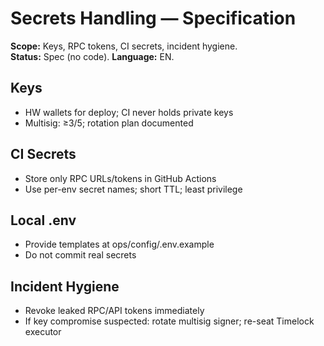 # Secrets Handling — Specification
**Scope:** Keys, RPC tokens, CI secrets, incident hygiene.  
**Status:** Spec (no code). **Language:** EN.

## Keys
- HW wallets for deploy; CI never holds private keys
- Multisig: ≥3/5; rotation plan documented

## CI Secrets
- Store only RPC URLs/tokens in GitHub Actions
- Use per-env secret names; short TTL; least privilege

## Local .env
- Provide templates at ops/config/.env.example
- Do not commit real secrets

## Incident Hygiene
- Revoke leaked RPC/API tokens immediately
- If key compromise suspected: rotate multisig signer; re-seat Timelock executor
